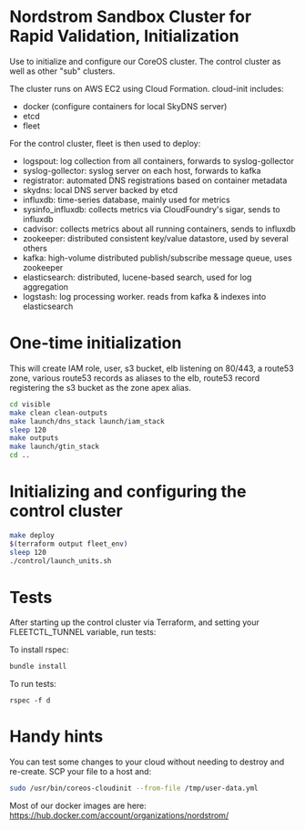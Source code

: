 # Nordstrom Sandbox Cluster for Rapid Validation, Initialization

Use to initialize and configure our CoreOS cluster. The control cluster as well as other "sub" clusters.

The cluster runs on AWS EC2 using Cloud Formation. cloud-init includes:

* docker (configure containers for local SkyDNS server)
* etcd
* fleet

For the control cluster, fleet is then used to deploy:

* logspout: log collection from all containers, forwards to syslog-gollector
* syslog-gollector: syslog server on each host, forwards to kafka
* registrator: automated DNS registrations based on container metadata
* skydns: local DNS server backed by etcd
* influxdb: time-series database, mainly used for metrics
* sysinfo_influxdb: collects metrics via CloudFoundry's sigar, sends to influxdb
* cadvisor: collects metrics about all running containers, sends to influxdb
* zookeeper: distributed consistent key/value datastore, used by several others
* kafka: high-volume distributed publish/subscribe message queue, uses zookeeper
* elasticsearch: distributed, lucene-based search, used for log aggregation
* logstash: log processing worker. reads from kafka & indexes into elasticsearch

# One-time initialization

This will create IAM role, user, s3 bucket, elb listening on 80/443, a route53
zone, various route53 records as aliases to the elb, route53 record registering
the s3 bucket as the zone apex alias.

``` bash
cd visible
make clean clean-outputs
make launch/dns_stack launch/iam_stack
sleep 120
make outputs
make launch/gtin_stack
cd ..
```

# Initializing and configuring the control cluster

``` bash
make deploy
$(terraform output fleet_env)
sleep 120
./control/launch_units.sh
```

# Tests

After starting up the control cluster via Terraform, and setting your FLEETCTL_TUNNEL variable, run tests:

To install rspec:
```bash
bundle install
```

To run tests:
```
rspec -f d
```


# Handy hints

You can test some changes to your cloud without needing to destroy and re-create. SCP your file to a host and:

``` bash
sudo /usr/bin/coreos-cloudinit --from-file /tmp/user-data.yml
```

Most of our docker images are here:
https://hub.docker.com/account/organizations/nordstrom/

